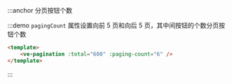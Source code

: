:::anchor 分页按钮个数

:::demo `pagingCount` 属性设置向前 5 页和向后 5 页，其中间按钮的个数分页按钮个数

```html
<template>
    <ve-pagination :total="600" :paging-count="6" />
</template>
```

:::
